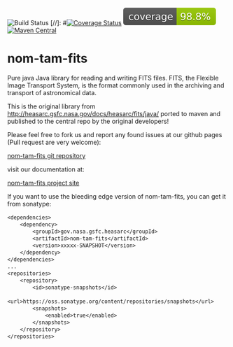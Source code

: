 ![Build Status](https://github.com/attipaci/nom-tam-fits/actions/workflows/maven.yml/badge.svg)
[//]: #[![Coverage Status](https://codecov.io/gh/nom-tam-fits/nom-tam-fits/branch/master/graph/badge.svg?token=F85TJ906TN)](https://codecov.io/gh/nom-tam-fits/nom-tam-fits)
![Coverage](.github/badges/jacoco.svg)
[![Maven Central](https://maven-badges.herokuapp.com/maven-central/gov.nasa.gsfc.heasarc/nom-tam-fits/badge.svg)](https://maven-badges.herokuapp.com/maven-central/gov.nasa.gsfc.heasarc/nom-tam-fits)

# nom-tam-fits


Pure java Java library for reading and writing FITS files. FITS, the Flexible Image Transport System, is the format commonly used in the archiving and transport of astronomical data.

This is the original library from http://heasarc.gsfc.nasa.gov/docs/heasarc/fits/java/ ported to maven and published to the central repo by the original developers!

Please feel free to fork us and report any found issues at our github pages (Pull request are very welcome):

[nom-tam-fits git repository](https://github.com/nom-tam-fits/nom-tam-fits "nom-tam-fits git repository")

visit our documentation at: 

[nom-tam-fits project site](http://nom-tam-fits.github.io/nom-tam-fits/ "nom-tam-fits project site")

If you want to use the bleeding edge version of nom-tam-fits, you can get it from sonatype:

	<dependencies>
		<dependency>
			<groupId>gov.nasa.gsfc.heasarc</groupId>
			<artifactId>nom-tam-fits</artifactId>
			<version>xxxxx-SNAPSHOT</version>
		</dependency>
	</dependencies>
	...
	<repositories>
		<repository>
			<id>sonatype-snapshots</id>
			<url>https://oss.sonatype.org/content/repositories/snapshots</url>
			<snapshots>
				<enabled>true</enabled>
			</snapshots>
		</repository>
	</repositories>    


